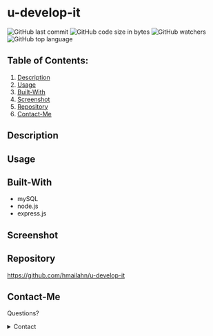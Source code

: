 # u-develop-it

![GitHub last commit](https://img.shields.io/github/last-commit/hmailahn/u-develop-it) ![GitHub code size in bytes](https://img.shields.io/github/languages/code-size/hmailahn/u-develop-it) ![GitHub watchers](https://img.shields.io/github/watchers/hmailahn/u-develop-it?label=Watch&style=social) ![GitHub top language](https://img.shields.io/github/languages/top/hmailahn/u-develop-it)

## Table of Contents:

1. [Description](#Description)
2. [Usage](#Usage)
3. [Built-With](#Built-With)
4. [Screenshot](#Screenshot)
5. [Repository](#Repository)
7. [Contact-Me](#Contact-Me)

## Description



## Usage


## Built-With

* mySQL
* node.js
* express.js

## Screenshot



## Repository

https://github.com/hmailahn/u-develop-it


## Contact-Me

Questions?

<details>
    <summary>Contact</summary>
    mailahnheidi@gmail.com <br>
</details>
